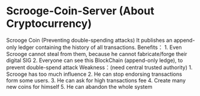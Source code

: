 # Scrooge-Coin-Server (About Cryptocurrency)

Scrooge Coin (Preventing double-spending attacks)
     It publishes an append-only ledger containing the history of all transactions.
          Benefits：
              1. Even Scrooge cannot steal from them, because he cannot fabricate/forge their digital SIG
              2. Everyone can see this BlockChain (append-only ledge), to prevent double-spend attack
          Weakness：(need central trusted authority)
              1. Scrooge has too much influence
              2. He can stop endorsing transactions form some users.
              3. He can ask for high transactions fee
              4. Create many new coins for himself
              5. He can abandon the whole system
